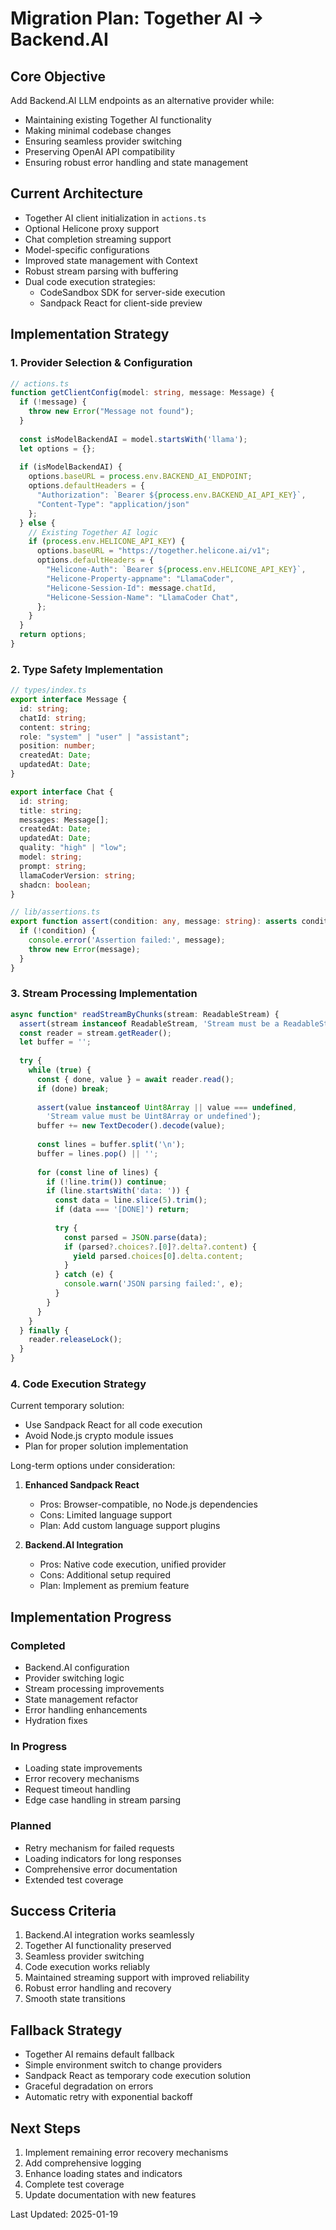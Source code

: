 # Migration Plan: Together AI → Backend.AI

## Core Objective
Add Backend.AI LLM endpoints as an alternative provider while:
- Maintaining existing Together AI functionality
- Making minimal codebase changes
- Ensuring seamless provider switching
- Preserving OpenAI API compatibility
- Ensuring robust error handling and state management

## Current Architecture
- Together AI client initialization in `actions.ts`
- Optional Helicone proxy support
- Chat completion streaming support
- Model-specific configurations
- Improved state management with Context
- Robust stream parsing with buffering
- Dual code execution strategies:
  - CodeSandbox SDK for server-side execution
  - Sandpack React for client-side preview

## Implementation Strategy

### 1. Provider Selection & Configuration
```typescript
// actions.ts
function getClientConfig(model: string, message: Message) {
  if (!message) {
    throw new Error("Message not found");
  }
  
  const isModelBackendAI = model.startsWith('llama');
  let options = {};
  
  if (isModelBackendAI) {
    options.baseURL = process.env.BACKEND_AI_ENDPOINT;
    options.defaultHeaders = {
      "Authorization": `Bearer ${process.env.BACKEND_AI_API_KEY}`,
      "Content-Type": "application/json"
    };
  } else {
    // Existing Together AI logic
    if (process.env.HELICONE_API_KEY) {
      options.baseURL = "https://together.helicone.ai/v1";
      options.defaultHeaders = {
        "Helicone-Auth": `Bearer ${process.env.HELICONE_API_KEY}`,
        "Helicone-Property-appname": "LlamaCoder",
        "Helicone-Session-Id": message.chatId,
        "Helicone-Session-Name": "LlamaCoder Chat",
      };
    }
  }
  return options;
}
```

### 2. Type Safety Implementation
```typescript
// types/index.ts
export interface Message {
  id: string;
  chatId: string;
  content: string;
  role: "system" | "user" | "assistant";
  position: number;
  createdAt: Date;
  updatedAt: Date;
}

export interface Chat {
  id: string;
  title: string;
  messages: Message[];
  createdAt: Date;
  updatedAt: Date;
  quality: "high" | "low";
  model: string;
  prompt: string;
  llamaCoderVersion: string;
  shadcn: boolean;
}

// lib/assertions.ts
export function assert(condition: any, message: string): asserts condition {
  if (!condition) {
    console.error('Assertion failed:', message);
    throw new Error(message);
  }
}
```

### 3. Stream Processing Implementation
```typescript
async function* readStreamByChunks(stream: ReadableStream) {
  assert(stream instanceof ReadableStream, 'Stream must be a ReadableStream');
  const reader = stream.getReader();
  let buffer = '';
  
  try {
    while (true) {
      const { done, value } = await reader.read();
      if (done) break;
      
      assert(value instanceof Uint8Array || value === undefined, 
        'Stream value must be Uint8Array or undefined');
      buffer += new TextDecoder().decode(value);
      
      const lines = buffer.split('\n');
      buffer = lines.pop() || '';
      
      for (const line of lines) {
        if (!line.trim()) continue;
        if (line.startsWith('data: ')) {
          const data = line.slice(5).trim();
          if (data === '[DONE]') return;
          
          try {
            const parsed = JSON.parse(data);
            if (parsed?.choices?.[0]?.delta?.content) {
              yield parsed.choices[0].delta.content;
            }
          } catch (e) {
            console.warn('JSON parsing failed:', e);
          }
        }
      }
    }
  } finally {
    reader.releaseLock();
  }
}
```

### 4. Code Execution Strategy
Current temporary solution:
- Use Sandpack React for all code execution
- Avoid Node.js crypto module issues
- Plan for proper solution implementation

Long-term options under consideration:
1. **Enhanced Sandpack React**
   - Pros: Browser-compatible, no Node.js dependencies
   - Cons: Limited language support
   - Plan: Add custom language support plugins

2. **Backend.AI Integration**
   - Pros: Native code execution, unified provider
   - Cons: Additional setup required
   - Plan: Implement as premium feature

## Implementation Progress

### Completed
- Backend.AI configuration 
- Provider switching logic 
- Stream processing improvements 
- State management refactor 
- Error handling enhancements 
- Hydration fixes 

### In Progress
- Loading state improvements
- Error recovery mechanisms
- Request timeout handling
- Edge case handling in stream parsing

### Planned
- Retry mechanism for failed requests
- Loading indicators for long responses
- Comprehensive error documentation
- Extended test coverage

## Success Criteria 
1. Backend.AI integration works seamlessly
2. Together AI functionality preserved
3. Seamless provider switching
4. Code execution works reliably
5. Maintained streaming support with improved reliability
6. Robust error handling and recovery
7. Smooth state transitions

## Fallback Strategy
- Together AI remains default fallback
- Simple environment switch to change providers
- Sandpack React as temporary code execution solution
- Graceful degradation on errors
- Automatic retry with exponential backoff

## Next Steps
1. Implement remaining error recovery mechanisms
2. Add comprehensive logging
3. Enhance loading states and indicators
4. Complete test coverage
5. Update documentation with new features

Last Updated: 2025-01-19
